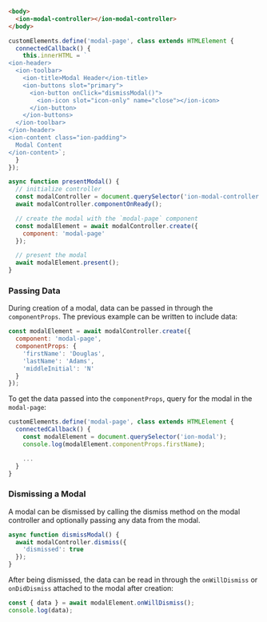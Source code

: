```html
<body>
  <ion-modal-controller></ion-modal-controller>
</body>
```

```javascript
customElements.define('modal-page', class extends HTMLElement {
  connectedCallback() {
    this.innerHTML = `
<ion-header>
  <ion-toolbar>
    <ion-title>Modal Header</ion-title>
    <ion-buttons slot="primary">
      <ion-button onClick="dismissModal()">
        <ion-icon slot="icon-only" name="close"></ion-icon>
      </ion-button>
    </ion-buttons>
  </ion-toolbar>
</ion-header>
<ion-content class="ion-padding">
  Modal Content
</ion-content>`;
  }
});

async function presentModal() {
  // initialize controller
  const modalController = document.querySelector('ion-modal-controller');
  await modalController.componentOnReady();

  // create the modal with the `modal-page` component
  const modalElement = await modalController.create({
    component: 'modal-page'
  });

  // present the modal
  await modalElement.present();
}
```

### Passing Data

During creation of a modal, data can be passed in through the `componentProps`. The previous example can be written to include data:

```javascript
const modalElement = await modalController.create({
  component: 'modal-page',
  componentProps: {
    'firstName': 'Douglas',
    'lastName': 'Adams',
    'middleInitial': 'N'
  }
});
```

To get the data passed into the `componentProps`, query for the modal in the `modal-page`:

```js
customElements.define('modal-page', class extends HTMLElement {
  connectedCallback() {
    const modalElement = document.querySelector('ion-modal');
    console.log(modalElement.componentProps.firstName);

    ...
  }
}
```


### Dismissing a Modal

A modal can be dismissed by calling the dismiss method on the modal controller and optionally passing any data from the modal.

```javascript
async function dismissModal() {
  await modalController.dismiss({
    'dismissed': true
  });
}
```

After being dismissed, the data can be read in through the `onWillDismiss` or `onDidDismiss` attached to the modal after creation:

```javascript
const { data } = await modalElement.onWillDismiss();
console.log(data);
```